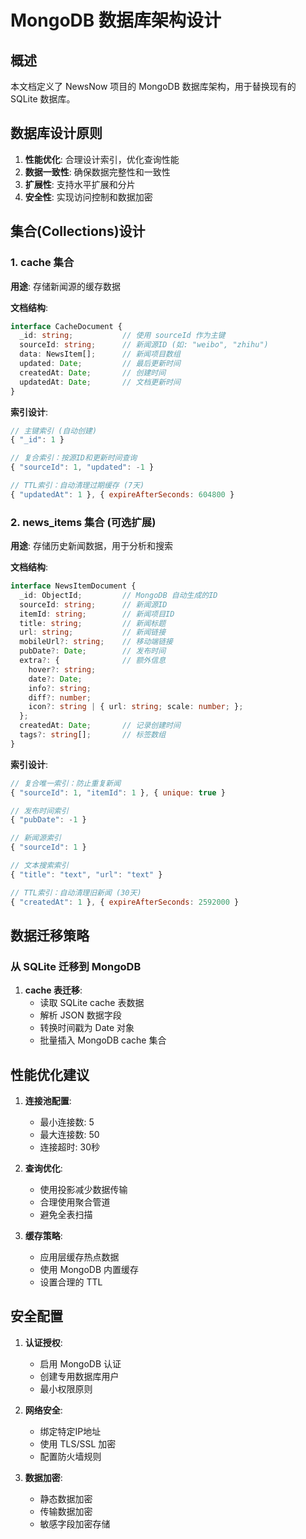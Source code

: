 # MongoDB 数据库架构设计

## 概述

本文档定义了 NewsNow 项目的 MongoDB 数据库架构，用于替换现有的 SQLite 数据库。

## 数据库设计原则

1. **性能优化**: 合理设计索引，优化查询性能
2. **数据一致性**: 确保数据完整性和一致性
3. **扩展性**: 支持水平扩展和分片
4. **安全性**: 实现访问控制和数据加密

## 集合(Collections)设计

### 1. cache 集合

**用途**: 存储新闻源的缓存数据

**文档结构**:
```typescript
interface CacheDocument {
  _id: string;           // 使用 sourceId 作为主键
  sourceId: string;      // 新闻源ID (如: "weibo", "zhihu")
  data: NewsItem[];      // 新闻项目数组
  updated: Date;         // 最后更新时间
  createdAt: Date;       // 创建时间
  updatedAt: Date;       // 文档更新时间
}
```

**索引设计**:
```javascript
// 主键索引 (自动创建)
{ "_id": 1 }

// 复合索引：按源ID和更新时间查询
{ "sourceId": 1, "updated": -1 }

// TTL索引：自动清理过期缓存 (7天)
{ "updatedAt": 1 }, { expireAfterSeconds: 604800 }
```

### 2. news_items 集合 (可选扩展)

**用途**: 存储历史新闻数据，用于分析和搜索

**文档结构**:
```typescript
interface NewsItemDocument {
  _id: ObjectId;         // MongoDB 自动生成的ID
  sourceId: string;      // 新闻源ID
  itemId: string;        // 新闻项目ID
  title: string;         // 新闻标题
  url: string;           // 新闻链接
  mobileUrl?: string;    // 移动端链接
  pubDate?: Date;        // 发布时间
  extra?: {              // 额外信息
    hover?: string;
    date?: Date;
    info?: string;
    diff?: number;
    icon?: string | { url: string; scale: number; };
  };
  createdAt: Date;       // 记录创建时间
  tags?: string[];       // 标签数组
}
```

**索引设计**:
```javascript
// 复合唯一索引：防止重复新闻
{ "sourceId": 1, "itemId": 1 }, { unique: true }

// 发布时间索引
{ "pubDate": -1 }

// 新闻源索引
{ "sourceId": 1 }

// 文本搜索索引
{ "title": "text", "url": "text" }

// TTL索引：自动清理旧新闻 (30天)
{ "createdAt": 1 }, { expireAfterSeconds: 2592000 }
```

## 数据迁移策略

### 从 SQLite 迁移到 MongoDB

1. **cache 表迁移**:
   - 读取 SQLite cache 表数据
   - 解析 JSON 数据字段
   - 转换时间戳为 Date 对象
   - 批量插入 MongoDB cache 集合

## 性能优化建议

1. **连接池配置**:
   - 最小连接数: 5
   - 最大连接数: 50
   - 连接超时: 30秒

2. **查询优化**:
   - 使用投影减少数据传输
   - 合理使用聚合管道
   - 避免全表扫描

3. **缓存策略**:
   - 应用层缓存热点数据
   - 使用 MongoDB 内置缓存
   - 设置合理的 TTL

## 安全配置

1. **认证授权**:
   - 启用 MongoDB 认证
   - 创建专用数据库用户
   - 最小权限原则

2. **网络安全**:
   - 绑定特定IP地址
   - 使用 TLS/SSL 加密
   - 配置防火墙规则

3. **数据加密**:
   - 静态数据加密
   - 传输数据加密
   - 敏感字段加密存储